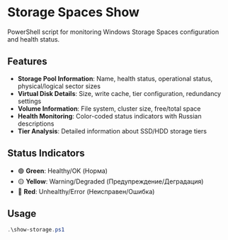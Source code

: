 # Storage Spaces Show

PowerShell script for monitoring Windows Storage Spaces configuration and health status.

## Features

- **Storage Pool Information**: Name, health status, operational status, physical/logical sector sizes
- **Virtual Disk Details**: Size, write cache, tier configuration, redundancy settings
- **Volume Information**: File system, cluster size, free/total space
- **Health Monitoring**: Color-coded status indicators with Russian descriptions
- **Tier Analysis**: Detailed information about SSD/HDD storage tiers

## Status Indicators

- 🟢 **Green**: Healthy/OK (Норма)
- 🟡 **Yellow**: Warning/Degraded (Предупреждение/Деградация)  
- 🔴 **Red**: Unhealthy/Error (Неисправен/Ошибка)

## Usage

```powershell
.\show-storage.ps1
